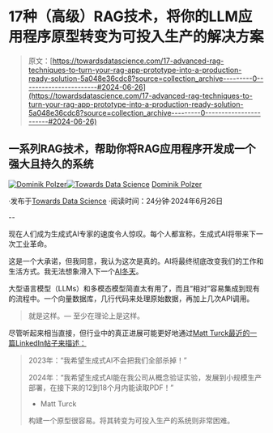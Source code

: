# 17种（高级）RAG技术，将你的LLM应用程序原型转变为可投入生产的解决方案

> 原文：[https://towardsdatascience.com/17-advanced-rag-techniques-to-turn-your-rag-app-prototype-into-a-production-ready-solution-5a048e36cdc8?source=collection_archive---------0-----------------------#2024-06-26](https://towardsdatascience.com/17-advanced-rag-techniques-to-turn-your-rag-app-prototype-into-a-production-ready-solution-5a048e36cdc8?source=collection_archive---------0-----------------------#2024-06-26)

## 一系列RAG技术，帮助你将RAG应用程序开发成一个强大且持久的系统

[](https://dmnkplzr.medium.com/?source=post_page---byline--5a048e36cdc8--------------------------------)[![Dominik Polzer](../Images/7e48cd15df31a0ab961391c0d57521de.png)](https://dmnkplzr.medium.com/?source=post_page---byline--5a048e36cdc8--------------------------------)[](https://towardsdatascience.com/?source=post_page---byline--5a048e36cdc8--------------------------------)[![Towards Data Science](../Images/a6ff2676ffcc0c7aad8aaf1d79379785.png)](https://towardsdatascience.com/?source=post_page---byline--5a048e36cdc8--------------------------------) [Dominik Polzer](https://dmnkplzr.medium.com/?source=post_page---byline--5a048e36cdc8--------------------------------)

·发布于[Towards Data Science](https://towardsdatascience.com/?source=post_page---byline--5a048e36cdc8--------------------------------) ·阅读时间：24分钟·2024年6月26日

--

现在人们成为生成式AI专家的速度令人惊叹。每个人都宣称，生成式AI将带来下一次工业革命。

这是一个大承诺，但我同意，我认为这次是真的。AI将最终彻底改变我们的工作和生活方式。我无法想象滑入下一个[AI冬天](https://en.wikipedia.org/wiki/AI_winter)。

大型语言模型（LLMs）和多模态模型简直太有用了，而且“相对”容易集成到现有的流程中。一个向量数据库，几行代码来处理原始数据，再加上几次API调用。

> 就是这样。— 至少在理论上是这样。

尽管听起来相当直接，但行业中的真正进展可能更好地通过[Matt Turck最近的一篇LinkedIn帖子来描述：](https://www.linkedin.com/posts/turck_2023-i-hope-generative-ai-doesnt-kill-activity-7193770162213302272-qqGd/?utm_source=share&utm_medium=member_desktop)

> 2023年：“我希望生成式AI不会把我们全部杀掉！”
> 
> 2024年：“我希望生成式AI能在我公司从概念验证实验，发展到小规模生产部署，在接下来的12到18个月内能读取PDF！”
> 
> - Matt Turck
> 
> 构建一个原型很容易。将其转变为可投入生产的系统则非常困难。
